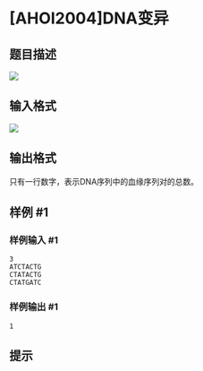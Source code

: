 # [AHOI2004]DNA变异

## 题目描述

![](https://cdn.luogu.com.cn/upload/pic/1660.png)


## 输入格式

![](https://cdn.luogu.com.cn/upload/pic/1661.png)


## 输出格式

只有一行数字，表示DNA序列中的血缘序列对的总数。


## 样例 #1

### 样例输入 #1
```
3
ATCTACTG
CTATACTG
CTATGATC
```

### 样例输出 #1

```
1
```

## 提示



